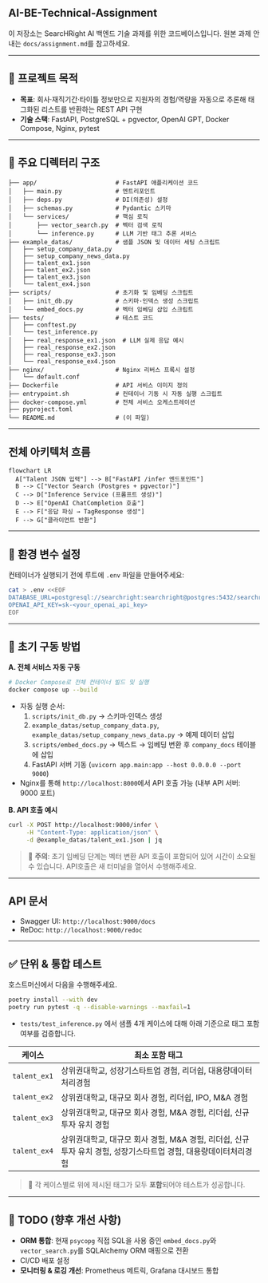 ## AI-BE-Technical-Assignment

이 저장소는 SearcHRight AI 백엔드 기술 과제를 위한 코드베이스입니다.
원본 과제 안내는 `docs/assignment.md`를 참고하세요.

---

## 🚀 프로젝트 목적

* **목표**: 회사·재직기간·타이틀 정보만으로 지원자의 경험/역량을 자동으로 추론해 태그화된 리스트를 반환하는 REST API 구현
* **기술 스택**: FastAPI, PostgreSQL + pgvector, OpenAI GPT, Docker Compose, Nginx, pytest

---

## 📂 주요 디렉터리 구조

```
├── app/                      # FastAPI 애플리케이션 코드
│   ├── main.py               # 엔트리포인트
│   ├── deps.py               # DI(의존성) 설정
│   ├── schemas.py            # Pydantic 스키마
│   └── services/             # 핵심 로직
│       ├── vector_search.py  # 벡터 검색 로직
│       └── inference.py      # LLM 기반 태그 추론 서비스
├── example_datas/            # 샘플 JSON 및 데이터 세팅 스크립트
│   ├── setup_company_data.py
│   ├── setup_company_news_data.py
│   ├── talent_ex1.json
│   ├── talent_ex2.json
│   ├── talent_ex3.json
│   └── talent_ex4.json
├── scripts/                  # 초기화 및 임베딩 스크립트
│   ├── init_db.py            # 스키마·인덱스 생성 스크립트
│   └── embed_docs.py         # 벡터 임베딩 삽입 스크립트
├── tests/                    # 테스트 코드
│   ├── conftest.py
│   └── test_inference.py
│   ├── real_response_ex1.json  # LLM 실제 응답 예시
│   ├── real_response_ex2.json
│   ├── real_response_ex3.json
│   └── real_response_ex4.json
├── nginx/                    # Nginx 리버스 프록시 설정
│   └── default.conf
├── Dockerfile                # API 서비스 이미지 정의
├── entrypoint.sh             # 컨테이너 기동 시 자동 실행 스크립트
├── docker-compose.yml        # 전체 서비스 오케스트레이션
├── pyproject.toml
└── README.md                 # (이 파일)
```

---

## 전체 아키텍처 흐름

```mermaid
flowchart LR
  A["Talent JSON 입력"] --> B["FastAPI /infer 엔드포인트"]
  B --> C["Vector Search (Postgres + pgvector)"]
  C --> D["Inference Service (프롬프트 생성)"]
  D --> E["OpenAI ChatCompletion 호출"]
  E --> F["응답 파싱 → TagResponse 생성"]
  F --> G["클라이언트 반환"]
```

---

## 🔧 환경 변수 설정

컨테이너가 실행되기 전에 루트에 `.env` 파일을 만들어주세요:

```bash
cat > .env <<EOF
DATABASE_URL=postgresql://searchright:searchright@postgres:5432/searchright
OPENAI_API_KEY=sk-<your_openai_api_key>
EOF
```

---

## 🚀 초기 구동 방법

**A. 전체 서비스 자동 구동**

```bash
# Docker Compose로 전체 컨테이너 빌드 및 실행
docker compose up --build
```

- 자동 실행 순서:
  1. `scripts/init_db.py` → 스키마·인덱스 생성
  2. `example_datas/setup_company_data.py`, `example_datas/setup_company_news_data.py` → 예제 데이터 삽입
  3. `scripts/embed_docs.py` → 텍스트 → 임베딩 변환 후 `company_docs` 테이블에 삽입
  4. FastAPI 서버 기동 (`uvicorn app.main:app --host 0.0.0.0 --port 9000`)
- Nginx를 통해 `http://localhost:8000`에서 API 호출 가능 (내부 API 서버: 9000 포트)

**B. API 호출 예시**

```bash
curl -X POST http://localhost:9000/infer \
     -H "Content-Type: application/json" \
     -d @example_datas/talent_ex1.json | jq
```

> 🚧 **주의**: 초기 임베딩 단계는 벡터 변환 API 호출이 포함되어 있어 시간이 소요될 수 있습니다. API호출은 새 터미널을 열어서 수행해주세요.

---

## API 문서

* Swagger UI: `http://localhost:9000/docs`
* ReDoc:        `http://localhost:9000/redoc`

---

## ✅ 단위 & 통합 테스트
호스트머신에서 다음을 수행해주세요.
```bash
poetry install --with dev
poetry run pytest -q --disable-warnings --maxfail=1
```

* `tests/test_inference.py` 에서 샘플 4개 케이스에 대해 아래 기준으로 태그 포함 여부를 검증합니다.

| 케이스       | 최소 포함 태그                                                                                                                                    |
|-------------|--------------------------------------------------------------------------------------------------------------------------------------------------|
| `talent_ex1` | 상위권대학교, 성장기스타트업 경험, 리더쉽, 대용량데이터처리경험                                                                                        |
| `talent_ex2` | 상위권대학교, 대규모 회사 경험, 리더쉽, IPO, M&A 경험                                                                                                 |
| `talent_ex3` | 상위권대학교, 대규모 회사 경험, M&A 경험, 리더쉽, 신규 투자 유치 경험                                                                                 |
| `talent_ex4` | 상위권대학교, 대규모 회사 경험, M&A 경험, 리더쉽, 신규 투자 유치 경험, 성장기스타트업 경험, 대용량데이터처리경험                                           |

> 🎯 각 케이스별로 위에 제시된 태그가 모두 **포함**되어야 테스트가 성공합니다.
---

## 🚧 TODO (향후 개선 사항)

* **ORM 통합**: 현재 `psycopg` 직접 SQL을 사용 중인 `embed_docs.py`와 `vector_search.py`를 SQLAlchemy ORM 매핑으로 전환
* CI/CD 배포 설정
* **모니터링 & 로깅 개선**: Prometheus 메트릭, Grafana 대시보드 통합
